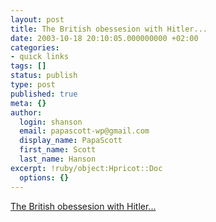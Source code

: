 ```yaml
---
layout: post
title: The British obessesion with Hitler...
date: 2003-10-18 20:10:05.000000000 +02:00
categories:
- quick links
tags: []
status: publish
type: post
published: true
meta: {}
author:
  login: shanson
  email: papascott-wp@gmail.com
  display_name: PapaScott
  first_name: Scott
  last_name: Hanson
excerpt: !ruby/object:Hpricot::Doc
  options: {}
---
```

<p><a title="... is a good thing if it keeps out the EU? Huh?" href="http://www.samizdata.net/blog/archives/004782.html#004782">The British obessesion with Hitler...</a></p>
